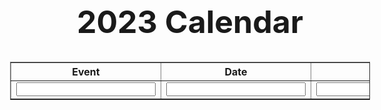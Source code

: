 <html>
<head>

  <meta charset="utf-8" />
  <title>F1 Races</title>
  <meta event="description" content="F1 Races and their Information." />
  <style>
    table.center {
      margin-left: auto;
      margin-right: auto;
    }
      *{
      font-family: "Inter", sans-serif;
    }
    body{
      font-size: 1rem;
      font-weight: 400;aa
      line-height: 1.5;
      text-align: left;
    }
    .card{
      border-style: round;
      border-radius: 5px;
      border-width: 20px;
      padding-top: 1.25rem;
      padding-right: 1.25rem;
      padding-bottom: 1.25rem;
      padding-left: 1.25rem;
      background-color: #fcf8f7; 
      width:80%;
      margin-left: 8%;
      margin-top: 2%;
      margin-bottom: 2%;
      position: relative;
      column;flex-direction:column;min-width:0;
      display:-ms-flexbox;display:flex;
      }
    .card-title{
      margin-left:5px; 
      margin-top:5px;
    }
    .form-control{
      margin-left:5px; 
      border-style: round;
      border-radius: 5px;
      border-width: 2px; 
      width: 98%;
      length: 100%;
      font-family: sans-serif;
      padding: 0.375rem 0.75rem;
      font-size: 1rem;
      font-weight: 400;
      line-height: 1.5;
      color: #495057;
      background-color: #fff;
      background-clip: padding-box;
      border: 1px solid #ced4da;
    }
    .form-group {
      margin-bottom: 1rem;
    }
  </style>
</head>

<script type="text/javascript">
function add_row(){
  var new_event=document.getElementById("new_event").value;
  var new_date=document.getElementById("new_date").value;
  var new_note=document.getElementById("new_note").value;

  var table=document.getElementById("data_table");
  var table_len=(table.rows.length);
  var row = table.insertRow(table_len).outerHTML="<tr id='row"+table_len+"'><td id='event_row"+table_len+"'>"+new_event+"</td><td id='date_row"+table_len+"'>"+new_date+"</td><td id='note_row"+table_len+"'>"+new_note+"</td></tr>";

            let event = new_event;
            let dateOfEvent = new_date;
            let note = new_note;
            data = {event: event, dateOfEvent: dateOfEvent, note: note}
            var options = {
                method: 'POST',
                mode: 'cors',
                cache: 'no-cache',
                credentials: 'include',
                headers: {
                    'Content-Type': 'application/json'
                },
                body: JSON.stringify(data)
            };
            fetch(
                `http://localhost:8085/api/calendar/newCalendar`, options
                )
                .then(response => response.text())

  document.getElementById("new_event").value="";
  document.getElementById("new_date").value="";
  document.getElementById("new_note").value="";

 }


</script>

<body>
<h1 style="text-align: center; font-size: 50px">
2023 Calendar
</h1>


<table class="races" border="1" align='center' cellspacing=2 cellpadding=5 id="data_table" border=1>
  <tr>
    <th>Event</th>
    <th>Date</th>
    <th>Notes</th>
    <th>Add</th>
  </tr>

<tr>
<td><input type="text" id="new_event"></td>
<td><input type="text" id="new_date"></td>
<td><input type="text" id="new_note"></td>
<td><input type="button" class="add" onclick="add_row();" value="Add Row"></td>
</tr>

</table>
<script type="text/javascript">
    const races = document.querySelector(".races");
    fetch("http://ergast.com/api/f1/2023/races.json")
      .then((data) => data.json())
      .then((data) => {
        console.log(data);
        data.MRData.RaceTable.Races.forEach((data) => {
          races.innerHTML += `
      <tr>
        <td>${data.raceName}</td>
        <td>${data.date}</td>
        <td></td>
        <td></td>
      </tr>`;
        });
      });
  </script>

<!-- API Table  -->


<script>
  const itemContainer = document.getElementById("data_table");
    function listEvents() {
    // fetch the API
    fetch("http://localhost:8085/api/calendar/", {method: "GET", mode: 'cors',cache: 'no-cache', credentials: 'include', headers: {'Content-Type': "application/json"}})
      // response is a RESTful "promise" on any successful fetch
      .then(response => {
        // check for response errors
        if (response.status !== 200) {
            const errorMsg = 'Database response error: ' + response.status;
            console.log(errorMsg);
            const tr = document.createElement("tr");
            const td = document.createElement("td");
            td.innerHTML = errorMsg;
            tr.appendChild(td);
            itemContainer.appendChild(tr);
            return;
        }
        // valid response will have json data
        response.json()
        .then(data => {
            for (const row of data) {

              const tr = document.createElement("tr");

              const id = document.createElement("td");
              const event = document.createElement("td");
              const dateOfEvent = document.createElement("td");
              const note = document.createElement("td");

              id.innerHTML = row.id;
              event.innerHTML = row.event;
              dateOfEvent.innerHTML = row.dateOfEvent;
              note.innerHTML = row.note;

              tr.appendChild(event);
              tr.appendChild(dateOfEvent);
              tr.appendChild(note);

              itemContainer.appendChild(tr);
            }
        })
    })
  }

  listEvents();
</script>


</body>
</html>
